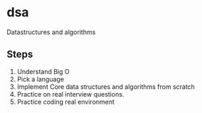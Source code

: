 # dsa
Datastructures and algorithms


## Steps
1. Understand Big O
2. Pick a language
3. Implement Core data structures and algorithms from scratch 
4. Practice on real interview questions.
5. Practice coding real environment   